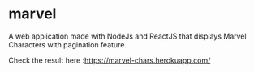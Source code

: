 # marvel
A web application made with NodeJs and ReactJS that displays Marvel Characters with pagination feature.

Check the result here :https://marvel-chars.herokuapp.com/
